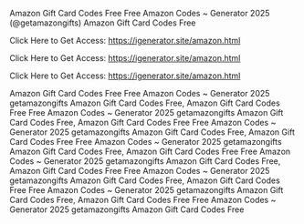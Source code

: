 Amazon Gift Card Codes Free Free Amazon Codes ~ Generator 2025 (@getamazongifts) Amazon Gift Card Codes Free

Click Here to Get Access: https://igenerator.site/amazon.html

Click Here to Get Access: https://igenerator.site/amazon.html

Click Here to Get Access: https://igenerator.site/amazon.html

Amazon Gift Card Codes Free Free Amazon Codes ~ Generator 2025 getamazongifts Amazon Gift Card Codes Free, Amazon Gift Card Codes Free Free Amazon Codes ~ Generator 2025 getamazongifts Amazon Gift Card Codes Free, Amazon Gift Card Codes Free Free Amazon Codes ~ Generator 2025 getamazongifts Amazon Gift Card Codes Free, Amazon Gift Card Codes Free Free Amazon Codes ~ Generator 2025 getamazongifts Amazon Gift Card Codes Free, Amazon Gift Card Codes Free Free Amazon Codes ~ Generator 2025 getamazongifts Amazon Gift Card Codes Free, Amazon Gift Card Codes Free Free Amazon Codes ~ Generator 2025 getamazongifts Amazon Gift Card Codes Free, Amazon Gift Card Codes Free Free Amazon Codes ~ Generator 2025 getamazongifts Amazon Gift Card Codes Free, Amazon Gift Card Codes Free Free Amazon Codes ~ Generator 2025 getamazongifts Amazon Gift Card Codes Free
